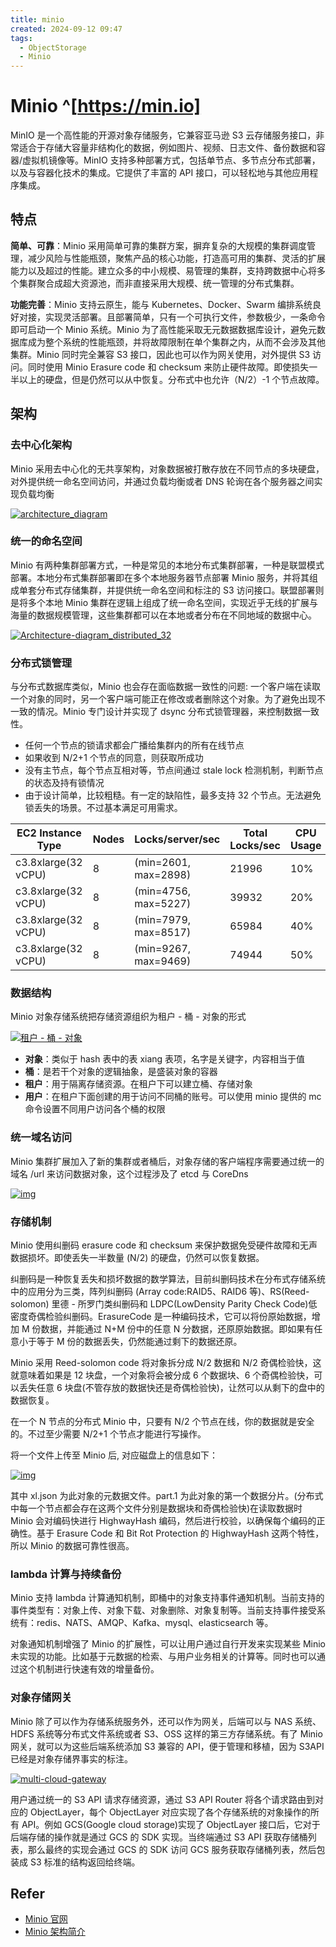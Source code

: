 ```yaml
---
title: minio
created: 2024-09-12 09:47
tags:
  - ObjectStorage
  - Minio
---
```


<!-- markdownlint-disable MD025 -->

# Minio ^[https://min.io]

MinIO 是一个高性能的开源对象存储服务，它兼容亚马逊 S3 云存储服务接口，非常适合于存储大容量非结构化的数据，例如图片、视频、日志文件、备份数据和容器/虚拟机镜像等。MinIO 支持多种部署方式，包括单节点、多节点分布式部署，以及与容器化技术的集成。它提供了丰富的 API 接口，可以轻松地与其他应用程序集成。

## 特点

**简单、可靠**：Minio 采用简单可靠的集群方案，摒弃复杂的大规模的集群调度管理，减少风险与性能瓶颈，聚焦产品的核心功能，打造高可用的集群、灵活的扩展能力以及超过的性能。建立众多的中小规模、易管理的集群，支持跨数据中心将多个集群聚合成超大资源池，而非直接采用大规模、统一管理的分布式集群。

**功能完善**：Minio 支持云原生，能与 Kubernetes、Docker、Swarm 编排系统良好对接，实现灵活部署。且部署简单，只有一个可执行文件，参数极少，一条命令即可启动一个 Minio 系统。Minio 为了高性能采取无元数据数据库设计，避免元数据库成为整个系统的性能瓶颈，并将故障限制在单个集群之内，从而不会涉及其他集群。Minio 同时完全兼容 S3 接口，因此也可以作为网关使用，对外提供 S3 访问。同时使用 Minio Erasure code 和 checksum 来防止硬件故障。即使损失一半以上的硬盘，但是仍然可以从中恢复。分布式中也允许（N/2）-1 个节点故障。

## 架构

### **去中心化架构**

Minio 采用去中心化的无共享架构，对象数据被打散存放在不同节点的多块硬盘，对外提供统一命名空间访问，并通过负载均衡或者 DNS 轮询在各个服务器之间实现负载均衡

[![architecture_diagram](https://pic-cdn.ewhisper.cn/img/2021/08/10/df3cc09bd99bb57d6e1d1e1a06355cd8-architecture_diagram.svg+xml)](https://pic-cdn.ewhisper.cn/img/2021/08/10/df3cc09bd99bb57d6e1d1e1a06355cd8-architecture_diagram.svg+xml "architecture_diagram")

### **统一的命名空间**

Minio 有两种集群部署方式，一种是常见的本地分布式集群部署，一种是联盟模式部署。本地分布式集群部署即在多个本地服务器节点部署 Minio 服务，并将其组成单套分布式存储集群，并提供统一命名空间和标注的 S3 访问接口。联盟部署则是将多个本地 Minio 集群在逻辑上组成了统一命名空间，实现近乎无线的扩展与海量的数据规模管理，这些集群都可以在本地或者分布在不同地域的数据中心。

[![Architecture-diagram_distributed_32](https://pic-cdn.ewhisper.cn/img/2021/08/10/2c4485654bea1397abb152d5072c30f9-Architecture-diagram_distributed_32.png)](https://pic-cdn.ewhisper.cn/img/2021/08/10/2c4485654bea1397abb152d5072c30f9-Architecture-diagram_distributed_32.png "Architecture-diagram_distributed_32")

### **分布式锁管理**

与分布式数据库类似，Minio 也会存在面临数据一致性的问题: 一个客户端在读取一个对象的同时，另一个客户端可能正在修改或者删除这个对象。为了避免出现不一致的情况。Minio 专门设计并实现了 dsync 分布式锁管理器，来控制数据一致性。

- 任何一个节点的锁请求都会广播给集群内的所有在线节点
- 如果收到 N/2+1 个节点的同意，则获取所成功
- 没有主节点，每个节点互相对等，节点间通过 stale lock 检测机制，判断节点的状态及持有锁情况
- 由于设计简单，比较粗糙。有一定的缺陷性，最多支持 32 个节点。无法避免锁丢失的场景。不过基本满足可用需求。

| EC2 Instance Type | Nodes | Locks/server/sec | Total Locks/sec | CPU Usage |
| --- | --- | --- | --- | --- |
| c3.8xlarge(32 vCPU) | 8 | (min=2601, max=2898) | 21996 | 10% |
| c3.8xlarge(32 vCPU) | 8 | (min=4756, max=5227) | 39932 | 20% |
| c3.8xlarge(32 vCPU) | 8 | (min=7979, max=8517) | 65984 | 40% |
| c3.8xlarge(32 vCPU) | 8 | (min=9267, max=9469) | 74944 | 50% |

### **数据结构**

Minio 对象存储系统把存储资源组织为租户 - 桶 - 对象的形式

[![租户 - 桶 - 对象](https://pic-cdn.ewhisper.cn/img/2021/08/10/44b1bd0bc89ae228b407d11b4487115d-20210810154821.png)](https://pic-cdn.ewhisper.cn/img/2021/08/10/44b1bd0bc89ae228b407d11b4487115d-20210810154821.png "租户 - 桶 - 对象")

- **对象**：类似于 hash 表中的表 xiang 表项，名字是关键字，内容相当于值
- **桶**：是若干个对象的逻辑抽象，是盛装对象的容器
- **租户**：用于隔离存储资源。在租户下可以建立桶、存储对象
- **用户**：在租户下面创建的用于访问不同桶的账号。可以使用 minio 提供的 mc 命令设置不同用户访问各个桶的权限

### **统一域名访问**

Minio 集群扩展加入了新的集群或者桶后，对象存储的客户端程序需要通过统一的域名 /url 来访问数据对象，这个过程涉及了 etcd 与 CoreDns

[![img](https://pic-cdn.ewhisper.cn/img/2021/08/10/cb5c6dd6b127697acb4dc64917bc7af4-minio-global-federation.svg)](https://pic-cdn.ewhisper.cn/img/2021/08/10/cb5c6dd6b127697acb4dc64917bc7af4-minio-global-federation.svg "img")

### **存储机制**

Minio 使用纠删码 erasure code 和 checksum 来保护数据免受硬件故障和无声数据损坏。即使丢失一半数量 (N/2) 的硬盘，仍然可以恢复数据。

纠删码是一种恢复丢失和损坏数据的数学算法，目前纠删码技术在分布式存储系统中的应用分为三类，阵列纠删码 (Array code:RAID5、RAID6 等)、RS(Reed-solomon) 里德 - 所罗门类纠删码和 LDPC(LowDensity Parity Check Code)低密度奇偶检验纠删码。ErasureCode 是一种编码技术，它可以将份原始数据，增加 M 份数据，并能通过 N+M 份中的任意 N 分数据，还原原始数据。即如果有任意小于等于 M 份的数据丢失，仍然能通过剩下的数据还原。

Minio 采用 Reed-solomon code 将对象拆分成 N/2 数据和 N/2 奇偶检验快，这就意味着如果是 12 块盘，一个对象将会被分成 6 个数据块、6 个奇偶检验快，可以丢失任意 6 块盘(不管存放的数据快还是奇偶检验快)，让然可以从剩下的盘中的数据恢复。

在一个 N 节点的分布式 Minio 中，只要有 N/2 个节点在线，你的数据就是安全的。不过至少需要 N/2+1 个节点才能进行写操作。

将一个文件上传至 Minio 后, 对应磁盘上的信息如下：

[![img](https://pic-cdn.ewhisper.cn/img/2021/08/10/8e7eda59e60deeca22712506cb7efb3e-erasure-code.svg+xml)](https://pic-cdn.ewhisper.cn/img/2021/08/10/8e7eda59e60deeca22712506cb7efb3e-erasure-code.svg+xml "img")

其中 xl.json 为此对象的元数据文件。part.1 为此对象的第一个数据分片。(分布式中每一个节点都会存在这两个文件分别是数据块和奇偶检验快)在读取数据时 Minio 会对编码快进行 HighwayHash 编码，然后进行校验，以确保每个编码的正确性。基于 Erasure Code 和 Bit Rot Protection 的 HighwayHash 这两个特性，所以 Minio 的数据可靠性很高。

### **lambda 计算与持续备份**

Minio 支持 lambda 计算通知机制，即桶中的对象支持事件通知机制。当前支持的事件类型有：对象上传、对象下载、对象删除、对象复制等。当前支持事件接受系统有：redis、NATS、AMQP、Kafka、mysql、elasticsearch 等。

对象通知机制增强了 Minio 的扩展性，可以让用户通过自行开发来实现某些 Minio 未实现的功能。比如基于元数据的检索、与用户业务相关的计算等。同时也可以通过这个机制进行快速有效的增量备份。

### **对象存储网关**

Minio 除了可以作为存储系统服务外，还可以作为网关，后端可以与 NAS 系统、HDFS 系统等分布式文件系统或者 S3、OSS 这样的第三方存储系统。有了 Minio 网关，就可以为这些后端系统添加 S3 兼容的 API，便于管理和移植，因为 S3API 已经是对象存储界事实的标注。

[![multi-cloud-gateway](https://pic-cdn.ewhisper.cn/img/2021/08/10/bc63dbe4d410360a83b65479d8e7c137-multi-cloud-gateway.svg+xml)](https://pic-cdn.ewhisper.cn/img/2021/08/10/bc63dbe4d410360a83b65479d8e7c137-multi-cloud-gateway.svg+xml "multi-cloud-gateway")

用户通过统一的 S3 API 请求存储资源，通过 S3 API Router 将各个请求路由到对应的 ObjectLayer，每个 ObjectLayer 对应实现了各个存储系统的对象操作的所有 API。例如 GCS(Google cloud storage)实现了 ObjectLayer 接口后，它对于后端存储的操作就是通过 GCS 的 SDK 实现。当终端通过 S3 API 获取存储桶列表，那么最终的实现会通过 GCS 的 SDK 访问 GCS 服务获取存储桶列表，然后包装成 S3 标准的结构返回给终端。

## Refer

- [Minio 官网](https://min.io)
- [Minio 架构简介](https://ewhisper.cn/posts/9462/)
